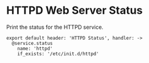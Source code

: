 
# HTTPD Web Server Status

Print the status for the HTTPD service.

    export default header: 'HTTPD Status', handler: ->
      @service.status
        name: 'httpd'
        if_exists: '/etc/init.d/httpd'
